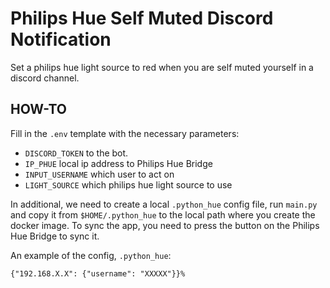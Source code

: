 
# Philips Hue Self Muted Discord Notification

Set a philips hue light source to red when you are self muted yourself in a discord channel.

## HOW-TO

Fill in the `.env` template with the necessary parameters:

* `DISCORD_TOKEN` to the bot.
* `IP_PHUE` local ip address to Philips Hue Bridge
* `INPUT_USERNAME` which user to act on 
* `LIGHT_SOURCE` which philips hue light source to use 

In additional, we need to create a local `.python_hue` config file, run `main.py` and copy it from `$HOME/.python_hue` to the local path where you create the docker image. To sync the app, you need to press the button on the Philips Hue Bridge to sync it.

An example of the config, `.python_hue`:
```
{"192.168.X.X": {"username": "XXXXX"}}%   
```